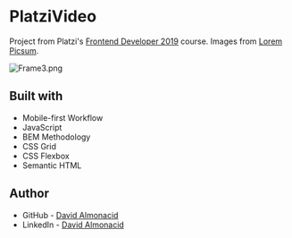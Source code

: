 # PlatziVideo

Project from Platzi's [Frontend Developer 2019](https://platzi.com/clases/frontend-developer-2019/) course. Images from [Lorem Picsum](https://picsum.photos/).

![Frame3.png](https://i.imgur.com/nciYDZc.png)

## Built with

- Mobile-first Workflow
- JavaScript
- BEM Methodology
- CSS Grid
- CSS Flexbox
- Semantic HTML

## Author

- GitHub - [David Almonacid](https://github.com/DavidAlmonacid)
- LinkedIn - [David Almonacid](https://linkedin.com/in/davidalmonacid/)
